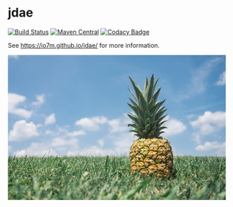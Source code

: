 jdae
===

[![Build Status](https://travis-ci.org/io7m/jdae.svg)](https://travis-ci.org/io7m/jdae)
[![Maven Central](https://maven-badges.herokuapp.com/maven-central/com.io7m.jdae/com.io7m.jdae/badge.png)](https://maven-badges.herokuapp.com/maven-central/com.io7m.jdae/com.io7m.jdae)
[![Codacy Badge](https://api.codacy.com/project/badge/Grade/7ba9c2014a7b4ed1a16c968e9af8b983)](https://www.codacy.com/app/github_79/jdae?utm_source=github.com&amp;utm_medium=referral&amp;utm_content=io7m/jdae&amp;utm_campaign=Badge_Grade)

See https://io7m.github.io/jdae/ for more information.

![jdae](./src/site/resources/jdae.jpg?raw=true)
